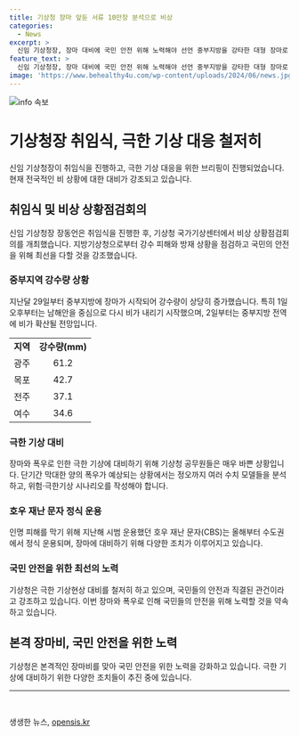 ```yaml
---
title: 기상청 장마 앞둔 서류 10만장 분석으로 비상
categories:
  - News
excerpt: >
  신임 기상청장, 장마 대비에 국민 안전 위해 노력해야 선언 중부지방을 강타한 대형 장마로 인해 국가기상청은 긴장감을 높이고 있다. 취임식을 앞둔 장동언 신임 기상청장은 지역 기상청장들로부터 강수 피해와 방재 상황을 점검하였으며, 장마 대비를 위한 비상 상황점검회의를 개최한 바 있다. 장동언 청장은 안전을 위한 최선의 노력을 다할 것임을 다짐했다. 기상청은 극한 기상상황에 대비하기 위해 최선을 다하고 있으며, 장마로 인한 피해를 최소화하기 위해 적극 대응하고 있다.
feature_text: >
  신임 기상청장, 장마 대비에 국민 안전 위해 노력해야 선언 중부지방을 강타한 대형 장마로 인해 국가기상청은 긴장감을 높이고 있다. 취임식을 앞둔 장동언 신임 기상청장은 지역 기상청장들로부터 강수 피해와 방재 상황을 점검하였으며, 장마 대비를 위한 비상 상황점검회의를 개최한 바 있다. 장동언 청장은 안전을 위한 최선의 노력을 다할 것임을 다짐했다. 기상청은 극한 기상상황에 대비하기 위해 최선을 다하고 있으며, 장마로 인한 피해를 최소화하기 위해 적극 대응하고 있다.
image: 'https://www.behealthy4u.com/wp-content/uploads/2024/06/news.jpg'
---
```


<p><img src="https://www.behealthy4u.com/wp-content/uploads/2024/06/news.jpg" alt="info 속보" /></p>

<h1>기상청장 취임식, 극한 기상 대응 철저히</h1>

<p data-ke-size="size16">신임 기상청장이 취임식을 진행하고, 극한 기상 대응을 위한 브리핑이 진행되었습니다. 현재 전국적인 비 상황에 대한 대비가 강조되고 있습니다.</p>

<h2 data-ke-size="size26">취임식 및 비상 상황점검회의</h2>

<p data-ke-size="size16">신임 기상청장 장동언은 취임식을 진행한 후, 기상청 국가기상센터에서 비상 상황점검회의를 개최했습니다. 지방기상청으로부터 강수 피해와 방재 상황을 점검하고 국민의 안전을 위해 최선을 다할 것을 강조했습니다.</p>

<h3>중부지역 강수량 상황</h3>

<p data-ke-size="size16">지난달 29일부터 중부지방에 장마가 시작되어 강수량이 상당히 증가했습니다. 특히 1일 오후부터는 남해안을 중심으로 다시 비가 내리기 시작했으며, 2일부터는 중부지방 전역에 비가 확산될 전망입니다.</p>

<table>
    <tr>
        <td style="text-align: center; height: 17px;"><b>지역</b></td>
        <td style="text-align: center; height: 17px;"><b>강수량(mm)</b></td>
    </tr>
    <tr>
        <td style="text-align: center; height: 17px;">광주</td>
        <td style="text-align: center; height: 17px;">61.2</td>
    </tr>
    <tr>
        <td style="text-align: center; height: 17px;">목포</td>
        <td style="text-align: center; height: 17px;">42.7</td>
    </tr>
    <tr>
        <td style="text-align: center; height: 17px;">전주</td>
        <td style="text-align: center; height: 17px;">37.1</td>
    </tr>
    <tr>
        <td style="text-align: center; height: 17px;">여수</td>
        <td style="text-align: center; height: 17px;">34.6</td>
    </tr>
</table>

<h3>극한 기상 대비</h3>

<p data-ke-size="size16">장마와 폭우로 인한 극한 기상에 대비하기 위해 기상청 공무원들은 매우 바쁜 상황입니다. 단기간 막대한 양의 폭우가 예상되는 상황에서는 정오까지 여러 수치 모델들을 분석하고, 위험·극한기상 시나리오를 작성해야 합니다.</p>

<h3>호우 재난 문자 정식 운용</h3>

<p data-ke-size="size16">인명 피해를 막기 위해 지난해 시범 운용했던 호우 재난 문자(CBS)는 올해부터 수도권에서 정식 운용되며, 장마에 대비하기 위해 다양한 조치가 이루어지고 있습니다.</p>

<h3>국민 안전을 위한 최선의 노력</h3>

<p data-ke-size="size16">기상청은 극한 기상현상 대비를 철저히 하고 있으며, 국민들의 안전과 직결된 관건이라고 강조하고 있습니다. 이번 장마와 폭우로 인해 국민들의 안전을 위해 노력할 것을 약속하고 있습니다.</p>

<h2 data-ke-size="size26">본격 장마비, 국민 안전을 위한 노력</h2>

<p data-ke-size="size16">기상청은 본격적인 장마비를 맞아 국민 안전을 위한 노력을 강화하고 있습니다. 극한 기상에 대비하기 위한 다양한 조치들이 추진 중에 있습니다. 
</p>

<hr>

<p data-ke-size="size16">&nbsp;</p>
생생한 뉴스, <a href="https://opensis.kr" rel="dofollow">opensis.kr</a>


